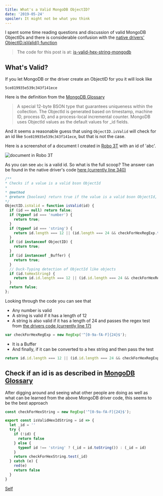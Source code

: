 ```yaml
---
title: What's a Valid MongoDB ObjectID?
date: '2019-05-24'
spoiler: It might not be what you think
---
```


I spent some time reading questions and discussion of valid MongoDB ObjectIDs and there is considerable confusion with the [native drivers'](https://mongodb.github.io/node-mongodb-native/) [ObjectID.isValid() function](https://mongodb.github.io/node-mongodb-native/3.2/api/ObjectID.html#.isValid)

> The code for this post is at: [is-valid-hex-string-mongodb](https://github.com/klequis/is-valid-hex-string-mongodb)


## What's Valid?

If you let MongoDB or the driver create an ObjectID for you it will look like
```
5ce819935e539c343f141ece
```

Here is the definition from the [MongoDB Glossary](https://docs.mongodb.com/manual/reference/glossary/index.html)

> A special 12-byte BSON type that guarantees uniqueness within the collection. The ObjectId is generated based on timestamp, machine ID, process ID, and a process-local incremental counter. MongoDB uses ObjectId values as the default values for _id fields.

And it seems a reasonable guess that using `ObjectID.isValid` will check for an id like `5ce819935e539c343f141ece`, but that is not the case.

Here is a screenshot of a document I created in [Robo 3T](https://robomongo.org/) with an id of 'abc'.

![document in Robo 3T](https://robomongo.org/)

As you can see `abc` is a valid id. So what is the full scoop? The answer can be found in the native driver's code [here (currently line 340)](https://mongodb.github.io/node-mongodb-native/3.2/api/node_modules_bson_lib_bson_objectid.js.html)


```js
/**
* Checks if a value is a valid bson ObjectId
*
* @method
* @return {boolean} return true if the value is a valid bson ObjectId, return false otherwise.
*/
ObjectID.isValid = function isValid(id) {
  if (id == null) return false;
  if (typeof id === 'number') {
    return true;
  }
  if (typeof id === 'string') {
    return id.length === 12 || (id.length === 24 && checkForHexRegExp.test(id));
  }
  if (id instanceof ObjectID) {
    return true;
  }
  if (id instanceof _Buffer) {
    return true;
  }
  // Duck-Typing detection of ObjectId like objects
  if (id.toHexString) {
    return id.id.length === 12 || (id.id.length === 24 && checkForHexRegExp.test(id.id));
  }
  return false;
};
```

Looking through the code you can see that
- Any number is valid
- A string is valid if it has a length of 12
- A string is also valid if it has a length of 24 and passes the regex test from [the drivers code (currently line 17)](https://mongodb.github.io/node-mongodb-native/3.2/api/node_modules_bson_lib_bson_objectid.js.html)

```js
var checkForHexRegExp = new RegExp('^[0-9a-fA-F]{24}$');
```
- It is a Buffer
- And finally, if it can be converted to a hex string and then pass the test

```js
return id.id.length === 12 || (id.id.length === 24 && checkForHexRegExp.test(id.id));
```

## Check if an id is as described in [MongoDB Glossary](https://docs.mongodb.com/manual/reference/glossary/index.html)

After digging around and seeing what other people are doing as well as what can be learned from the above MongoDB driver code, this seems to be the best approach

```js
const checkForHexString = new RegExp('^[0-9a-fA-F]{24}$');

export const isValidHexIdString = id => {
  let _id = ''
  try {
    if (!id) {
      return false
    } else {
      typeof id !== 'string' ? (_id = id.toString()) : (_id = id)
    }
    return checkForHexString.test(_id)
  } catch (e) {
    red(e)
    return false
  }
}
```



[Self](/whats-a-valid-mongodb-id/)
